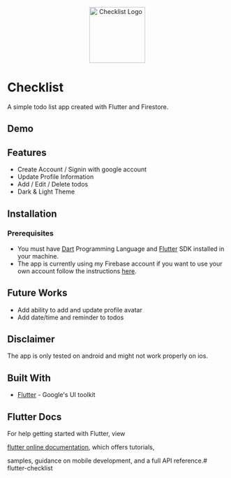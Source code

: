 <p align="center"><img width="128" src="https://github.com/TunNandaAung/flutter-firebase/blob/master/assets/app_icon/app-icon-tick-box-128.png" alt="Checklist Logo"></p>

# Checklist

A simple todo list app created with Flutter and Firestore.

## Demo

## Features

- Create Account / Signin with google account
- Update Profile Information
- Add / Edit / Delete todos
- Dark & Light Theme

## Installation

### Prerequisites

- You must have [Dart](https://dart.dev) Programming Language and [Flutter](https://flutter.dev) SDK installed in your machine.
- The app is currently using my Firebase account if you want to use your own account follow the instructions [here](https://firebase.google.com/docs/flutter/setup).

## Future Works

- Add ability to add and update profile avatar
- Add date/time and reminder to todos

## Disclaimer

The app is only tested on android and might not work properly on ios.

## Built With

- [Flutter](https://flutter.dev) - Google's UI toolkit

## Flutter Docs

For help getting started with Flutter, view

[flutter online documentation](https://flutter.dev/docs), which offers tutorials,

samples, guidance on mobile development, and a full API reference.# flutter-checklist
